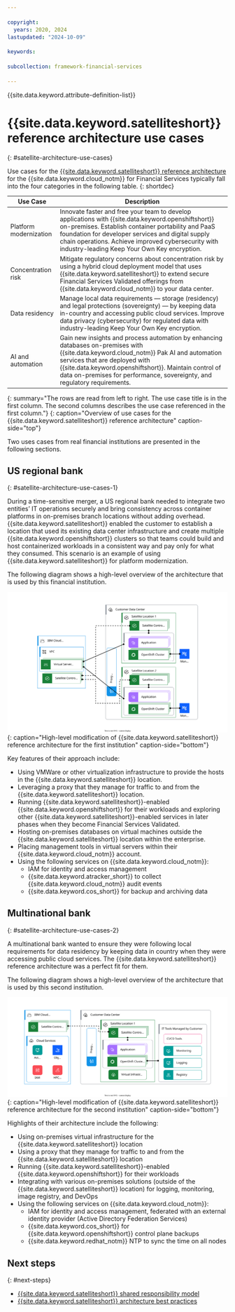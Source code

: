 ```yaml
---

copyright:
  years: 2020, 2024
lastupdated: "2024-10-09"

keywords: 

subcollection: framework-financial-services

---
```


{{site.data.keyword.attribute-definition-list}}

# {{site.data.keyword.satelliteshort}} reference architecture use cases
{: #satellite-architecture-use-cases}



Use cases for the [{{site.data.keyword.satelliteshort}} reference architecture](/docs/framework-financial-services?topic=framework-financial-services-satellite-architecture-about)  for the {{site.data.keyword.cloud_notm}} for Financial Services typically fall into the four categories in the following table.
{: shortdec}


| Use Case | Description |
| - | - |
| Platform modernization | Innovate faster and free your team to develop applications with {{site.data.keyword.openshiftshort}} on-premises. Establish container portability and PaaS foundation for developer services and digital supply chain operations. Achieve improved cybersecurity with industry-leading Keep Your Own Key encryption. |
| Concentration risk | Mitigate regulatory concerns about concentration risk by using a hybrid cloud deployment model that uses {{site.data.keyword.satelliteshort}} to extend secure Financial Services Validated offerings from {{site.data.keyword.cloud_notm}} to your data center. |
| Data residency| Manage local data requirements &mdash; storage (residency) and legal protections (sovereignty) &mdash; by keeping data in-country and accessing public cloud services. Improve data privacy (cybersecurity) for regulated data with industry-leading Keep Your Own Key encryption. |
| AI and automation | Gain new insights and process automation by enhancing databases on-premises with {{site.data.keyword.cloud_notm}} Pak AI and automation services that are deployed with {{site.data.keyword.openshiftshort}}. Maintain control of data on-premises for performance, sovereignty, and regulatory requirements. |
{: summary="The rows are read from left to right. The use case title is in the first column. The second columns describes the use case referenced in the first column."}
{: caption="Overview of use cases for the {{site.data.keyword.satelliteshort}} reference architecture" caption-side="top"}

Two uses cases from real financial institutions are presented in the following sections.

## US regional bank 
{: #satellite-architecture-use-cases-1}

During a time-sensitive merger, a US regional bank needed to integrate two entities’ IT operations securely and bring consistency across container platforms in on-premises branch locations without adding overhead. {{site.data.keyword.satelliteshort}} enabled the customer to establish a location that used its existing data center infrastructure and create multiple {{site.data.keyword.openshiftshort}} clusters so that teams could build and host containerized workloads in a consistent way and pay only for what they consumed. This scenario is an example of using {{site.data.keyword.satelliteshort}} for platform modernization.

The following diagram shows a high-level overview of the architecture that is used by this financial institution.

![High-level modification of {{site.data.keyword.satelliteshort}} reference architecture for the first institution](../images/satellite-use-cases/satellite_use_case_1_beta2_04_06.svg){: caption="High-level modification of {{site.data.keyword.satelliteshort}} reference architecture for the first institution" caption-side="bottom"}

Key features of their approach include:
 
- Using VMWare or other virtualization infrastructure to provide the hosts in the {{site.data.keyword.satelliteshort}} location.
- Leveraging a proxy that they manage for traffic to and from the {{site.data.keyword.satelliteshort}} location.
- Running {{site.data.keyword.satelliteshort}}-enabled {{site.data.keyword.openshiftshort}} for their workloads and exploring other {{site.data.keyword.satelliteshort}}-enabled services in later phases when they become Financial Services Validated.
- Hosting on-premises databases on virtual machines outside the {{site.data.keyword.satelliteshort}} location within the enterprise.
- Placing management tools in virtual servers within their {{site.data.keyword.cloud_notm}} account.
- Using the following services on {{site.data.keyword.cloud_notm}}:
    - IAM for identity and access management
    - {{site.data.keyword.atracker_short}} to collect {{site.data.keyword.cloud_notm}} audit events
    - {{site.data.keyword.cos_short}} for backup and archiving data

## Multinational bank
{: #satellite-architecture-use-cases-2}

A multinational bank wanted to ensure they were following local requirements for data residency by keeping data in country when they were accessing public cloud services. The {{site.data.keyword.satelliteshort}} reference architecture was a perfect fit for them.

The following diagram shows a high-level overview of the architecture that is used by this second institution.

![High-level modification of {{site.data.keyword.satelliteshort}} reference architecture for the second institution](../images/satellite-use-cases/satellite_use_case_2_beta2_04_06.svg){: caption="High-level modification of {{site.data.keyword.satelliteshort}} reference architecture for the second institution" caption-side="bottom"}

Highlights of their architecture include the following:

- Using on-premises virtual infrastructure for the {{site.data.keyword.satelliteshort}} location
- Using a proxy that they manage for traffic to and from the {{site.data.keyword.satelliteshort}} location
- Running {{site.data.keyword.satelliteshort}}-enabled {{site.data.keyword.openshiftshort}} for their workloads
- Integrating with various on-premises solutions (outside of the {{site.data.keyword.satelliteshort}} location) for logging, monitoring, image registry, and DevOps
- Using the following services on {{site.data.keyword.cloud_notm}}:
    - IAM for identity and access management, federated with an external identity provider (Active Directory Federation Services)
    - {{site.data.keyword.cos_short}} for {{site.data.keyword.openshiftshort}} control plane backups
    - {{site.data.keyword.redhat_notm}} NTP to sync the time on all nodes

## Next steps
{: #next-steps}

- [{{site.data.keyword.satelliteshort}} shared responsibility model](/docs/framework-financial-services?topic=framework-financial-services-satellite-architecture-shared-responsibilities)
- [{{site.data.keyword.satelliteshort}} architecture best practices](/docs/framework-financial-services?topic=framework-financial-services-satellite-architecture-best-practices)
